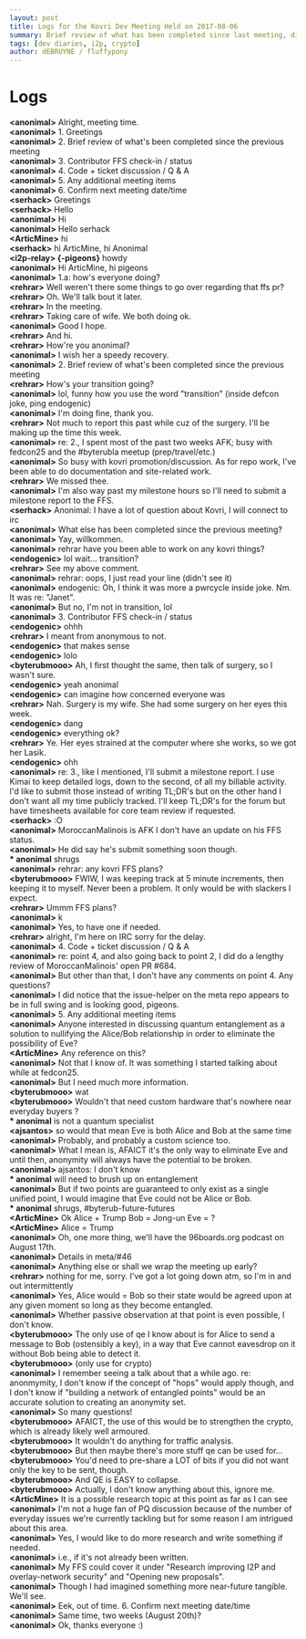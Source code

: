 ```yaml
---
layout: post
title: Logs for the Kovri Dev Meeting Held on 2017-08-06
summary: Brief review of what has been completed since last meeting, discussion of meta issues, and code & open tickets discussion
tags: [dev diaries, i2p, crypto]
author: dEBRUYNE / fluffypony
---
```


# Logs  

**\<anonimal>** Alright, meeting time.  
**\<anonimal>** 1. Greetings  
**\<anonimal>** 2. Brief review of what's been completed since the previous meeting  
**\<anonimal>** 3. Contributor FFS check-in / status  
**\<anonimal>** 4. Code + ticket discussion / Q & A  
**\<anonimal>** 5. Any additional meeting items  
**\<anonimal>** 6. Confirm next meeting date/time  
**\<serhack>** Greetings  
**\<serhack>** Hello  
**\<anonimal>** Hi  
**\<anonimal>** Hello serhack  
**\<ArticMine>** hi  
**\<serhack>** hi ArticMine, hi Anonimal  
**\<i2p-relay> {-pigeons}** howdy  
**\<anonimal>** Hi ArticMine, hi pigeons  
**\<anonimal>** 1.a: how's everyone doing?  
**\<rehrar>** Well weren't there some things to go over regarding that ffs pr?  
**\<rehrar>** Oh. We'll talk bout it later.  
**\<rehrar>** In the meeting.  
**\<rehrar>** Taking care of wife. We both doing ok.  
**\<anonimal>** Good I hope.  
**\<rehrar>** And hi.  
**\<rehrar>** How're you anonimal?  
**\<anonimal>** I wish her a speedy recovery.  
**\<anonimal>** 2. Brief review of what's been completed since the previous meeting  
**\<rehrar>** How's your transition going?  
**\<anonimal>** lol, funny how you use the word "transition" (inside defcon joke, ping endogenic)  
**\<anonimal>** I'm doing fine, thank you.  
**\<rehrar>** Not much to report this past while cuz of the surgery. I'll be making up the time this week.  
**\<anonimal>** re: 2., I spent most of the past two weeks AFK; busy with fedcon25 and the #byterubla meetup (prep/travel/etc.)  
**\<anonimal>** So busy with kovri promotion/discussion. As for repo work, I've been able to do documentation and site-related work.  
**\<rehrar>** We missed thee.  
**\<anonimal>** I'm also way past my milestone hours so I'll need to submit a milestone report to the FFS.  
**\<serhack>** Anonimal: I have a lot of question about Kovri, I will connect to irc  
**\<anonimal>** What else has been completed since the previous meeting?  
**\<anonimal>** Yay, willkommen.  
**\<anonimal>** rehrar have you been able to work on any kovri things?  
**\<endogenic>** lol wait… transition?  
**\<rehrar>** See my above comment.  
**\<anonimal>** rehrar: oops, I just read your line (didn't see it)  
**\<anonimal>** endogenic: Oh, I think it was more a pwrcycle inside joke. Nm. It was re: "Janet".  
**\<anonimal>** But no, I'm not in transition, lol  
**\<anonimal>** 3. Contributor FFS check-in / status  
**\<endogenic>** ohhh  
**\<rehrar>** I meant from anonymous to not.  
**\<endogenic>** that makes sense  
**\<endogenic>** lolo  
**\<byterubmooo>** Ah, I first thought the same, then talk of surgery, so I wasn't sure.  
**\<endogenic>** yeah anonimal  
**\<endogenic>** can imagine how concerned everyone was  
**\<rehrar>** Nah. Surgery is my wife. She had some surgery on her eyes this week.  
**\<endogenic>** dang  
**\<endogenic>** everything ok?  
**\<rehrar>** Ye. Her eyes strained at the computer where she works, so we got her Lasik.  
**\<endogenic>** ohh  
**\<anonimal>** re: 3., like I mentioned, I'll submit a milestone report. I use Kimai to keep detailed logs, down to the second, of all my billable activity. I'd like to submit those instead of writing TL;DR's but on the other hand I don't want all my time publicly tracked. I'll keep TL;DR's for the forum but have timesheets available for core team review if requested.  
**\<serhack>** :O  
**\<anonimal>** MoroccanMalinois is AFK I don't have an update on his FFS status.  
**\<anonimal>** He did say he's submit something soon though.  
**\* anonimal** shrugs  
**\<anonimal>** rehrar: any kovri FFS plans?  
**\<byterubmooo>** FWIW, I was keeping track at 5 minute increments, then keeping it to myself. Never been a problem. It only would be with slackers I expect.  
**\<rehrar>** Ummm FFS plans?  
**\<anonimal>** k  
**\<anonimal>** Yes, to have one if needed.  
**\<rehrar>** alright, I'm here on IRC sorry for the delay.  
**\<anonimal>** 4. Code + ticket discussion / Q & A  
**\<anonimal>** re: point 4, and also going back to point 2, I did do a lengthy review of MoroccanMalinois' open PR #684.  
**\<anonimal>** But other than that, I don't have any comments on point 4. Any questions?  
**\<anonimal>** I did notice that the issue-helper on the meta repo appears to be in full swing and is looking good, pigeons.  
**\<anonimal>** 5. Any additional meeting items  
**\<anonimal>** Anyone interested in discussing quantum entanglement as a solution to nullifying the Alice/Bob relationship in order to eliminate the possibility of Eve?  
**\<ArticMine>** Any reference on this?  
**\<anonimal>** Not that I know of. It was something I started talking about while at fedcon25.  
**\<anonimal>** But I need much more information.  
**\<byterubmooo>** wat  
**\<byterubmooo>** Wouldn't that need custom hardware that's nowhere near everyday buyers ?  
**\* anonimal** is not a quantum specialist  
**\<ajsantos>** so would that mean Eve is both Alice and Bob at the same time  
**\<anonimal>** Probably, and probably a custom science too.  
**\<anonimal>** What I mean is, AFAICT it's the only way to eliminate Eve and until then, anonymity will always have the potential to be broken.  
**\<anonimal>** ajsantos: I don't know  
**\* anonimal** will need to brush up on entanglement  
**\<anonimal>** But if two points are guaranteed to only exist as a single unified point, I would imagine that Eve could not be Alice or Bob.  
**\* anonimal** shrugs, #byterub-future-futures  
**\<ArticMine>** Ok Alice + Trump Bob = Jong-un Eve = ?  
**\<ArticMine>** Alice = Trump  
**\<anonimal>** Oh, one more thing, we'll have the 96boards.org podcast on August 17th.  
**\<anonimal>** Details in meta/#46  
**\<anonimal>** Anything else or shall we wrap the meeting up early?  
**\<rehrar>** nothing for me, sorry. I've got a lot going down atm, so I'm in and out intermittently  
**\<anonimal>** Yes, Alice would = Bob so their state would be agreed upon at any given moment so long as they become entangled.  
**\<anonimal>** Whether passive observation at that point is even possible, I don't know.  
**\<byterubmooo>** The only use of qe I know about is for Alice to send a message to Bob (ostensibly a key), in a way that Eve cannot eavesdrop on it without Bob being able to detect it.  
**\<byterubmooo>** (only use for crypto)  
**\<anonimal>** I remember seeing a talk about that a while ago. re: anonmymity, I don't know if the concept of "hops" would apply though, and I don't know if "building a network of entangled points" would be an accurate solution to creating an anonymity set.  
**\<anonimal>** So many questions!  
**\<byterubmooo>** AFAICT, the use of this would be to strengthen the crypto, which is already likely well armoured.  
**\<byterubmooo>** It wouldn't do anything for traffic analysis.  
**\<byterubmooo>** But then maybe there's more stuff qe can be used for...  
**\<byterubmooo>** You'd need to pre-share a LOT of bits if you did not want only the key to be sent, though.  
**\<byterubmooo>** And QE is EASY to collapse.  
**\<byterubmooo>** Actually, I don't know anything about this, ignore me.  
**\<ArticMine>** It is a possible research topic at this point as far as I can see  
**\<anonimal>** I'm not a huge fan of PQ discussion because of the number of everyday issues we're currently tackling but for some reason I am intrigued about this area.  
**\<anonimal>** Yes, I would like to do more research and write something if needed.  
**\<anonimal>** i.e., if it's not already been written.  
**\<anonimal>** My FFS could cover it under "Research improving I2P and overlay-network security" and "Opening new proposals".  
**\<anonimal>** Though I had imagined something more near-future tangible. We'll see.  
**\<anonimal>** Eek, out of time. 6. Confirm next meeting date/time  
**\<anonimal>** Same time, two weeks (August 20th)?  
**\<anonimal>** Ok, thanks everyone :)  